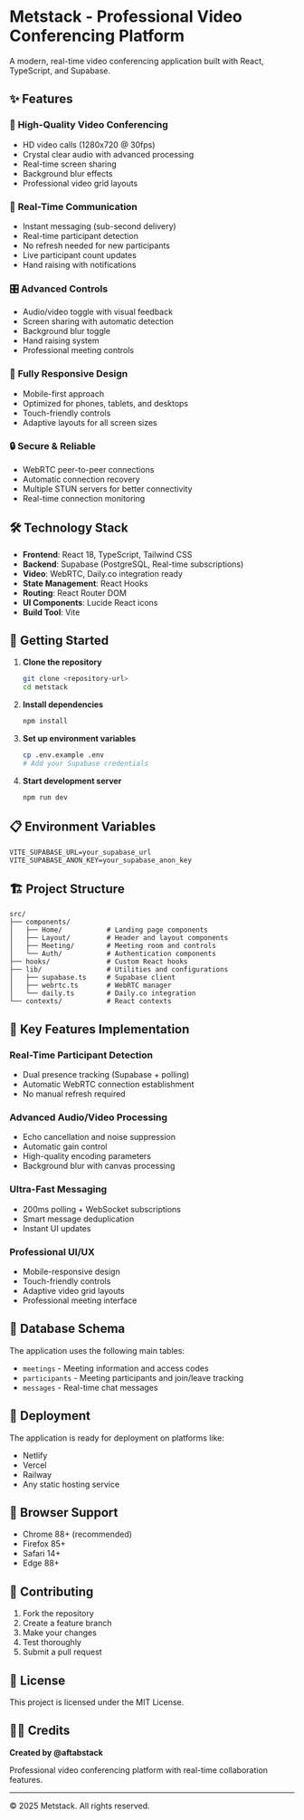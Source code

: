 # Metstack - Professional Video Conferencing Platform

A modern, real-time video conferencing application built with React, TypeScript, and Supabase.

## ✨ Features

### 🎥 **High-Quality Video Conferencing**
- HD video calls (1280x720 @ 30fps)
- Crystal clear audio with advanced processing
- Real-time screen sharing
- Background blur effects
- Professional video grid layouts

### 🚀 **Real-Time Communication**
- Instant messaging (sub-second delivery)
- Real-time participant detection
- No refresh needed for new participants
- Live participant count updates
- Hand raising with notifications

### 🎛️ **Advanced Controls**
- Audio/video toggle with visual feedback
- Screen sharing with automatic detection
- Background blur toggle
- Hand raising system
- Professional meeting controls

### 📱 **Fully Responsive Design**
- Mobile-first approach
- Optimized for phones, tablets, and desktops
- Touch-friendly controls
- Adaptive layouts for all screen sizes

### 🔒 **Secure & Reliable**
- WebRTC peer-to-peer connections
- Automatic connection recovery
- Multiple STUN servers for better connectivity
- Real-time connection monitoring

## 🛠️ **Technology Stack**

- **Frontend**: React 18, TypeScript, Tailwind CSS
- **Backend**: Supabase (PostgreSQL, Real-time subscriptions)
- **Video**: WebRTC, Daily.co integration ready
- **State Management**: React Hooks
- **Routing**: React Router DOM
- **UI Components**: Lucide React icons
- **Build Tool**: Vite

## 🚀 **Getting Started**

1. **Clone the repository**
   ```bash
   git clone <repository-url>
   cd metstack
   ```

2. **Install dependencies**
   ```bash
   npm install
   ```

3. **Set up environment variables**
   ```bash
   cp .env.example .env
   # Add your Supabase credentials
   ```

4. **Start development server**
   ```bash
   npm run dev
   ```

## 📋 **Environment Variables**

```env
VITE_SUPABASE_URL=your_supabase_url
VITE_SUPABASE_ANON_KEY=your_supabase_anon_key
```

## 🏗️ **Project Structure**

```
src/
├── components/
│   ├── Home/           # Landing page components
│   ├── Layout/         # Header and layout components
│   ├── Meeting/        # Meeting room and controls
│   └── Auth/           # Authentication components
├── hooks/              # Custom React hooks
├── lib/                # Utilities and configurations
│   ├── supabase.ts     # Supabase client
│   ├── webrtc.ts       # WebRTC manager
│   └── daily.ts        # Daily.co integration
└── contexts/           # React contexts
```

## 🎯 **Key Features Implementation**

### Real-Time Participant Detection
- Dual presence tracking (Supabase + polling)
- Automatic WebRTC connection establishment
- No manual refresh required

### Advanced Audio/Video Processing
- Echo cancellation and noise suppression
- Automatic gain control
- High-quality encoding parameters
- Background blur with canvas processing

### Ultra-Fast Messaging
- 200ms polling + WebSocket subscriptions
- Smart message deduplication
- Instant UI updates

### Professional UI/UX
- Mobile-responsive design
- Touch-friendly controls
- Adaptive video grid layouts
- Professional meeting interface

## 🔧 **Database Schema**

The application uses the following main tables:
- `meetings` - Meeting information and access codes
- `participants` - Meeting participants and join/leave tracking
- `messages` - Real-time chat messages

## 🚀 **Deployment**

The application is ready for deployment on platforms like:
- Netlify
- Vercel
- Railway
- Any static hosting service

## 📱 **Browser Support**

- Chrome 88+ (recommended)
- Firefox 85+
- Safari 14+
- Edge 88+

## 🤝 **Contributing**

1. Fork the repository
2. Create a feature branch
3. Make your changes
4. Test thoroughly
5. Submit a pull request

## 📄 **License**

This project is licensed under the MIT License.

## 👨‍💻 **Credits**

**Created by @aftabstack**

Professional video conferencing platform with real-time collaboration features.

---

© 2025 Metstack. All rights reserved.